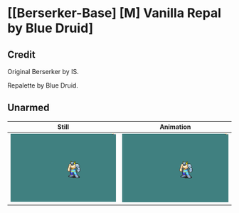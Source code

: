 # [\[Berserker-Base\] \[M\] Vanilla Repal by Blue Druid]

## Credit

Original Berserker by IS.

Repalette by Blue Druid.

## Unarmed

| Still | Animation |
| :---: | :-------: |
| ![Unarmed still](./Unarmed_000.png) | ![Unarmed animation](./Unarmed.gif) |

